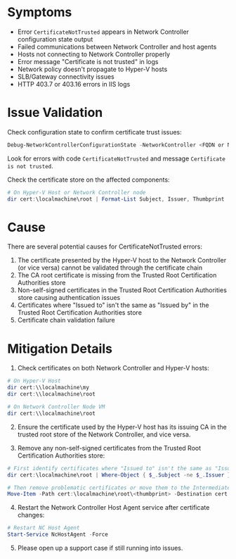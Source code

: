 # Symptoms
*   Error `CertificateNotTrusted` appears in Network Controller configuration state output
*   Failed communications between Network Controller and host agents
*   Hosts not connecting to Network Controller properly
*   Error message "Certificate is not trusted" in logs
*   Network policy doesn't propagate to Hyper-V hosts
*   SLB/Gateway connectivity issues
*   HTTP 403.7 or 403.16 errors in IIS logs

# Issue Validation

Check configuration state to confirm certificate trust issues:

```powershell
Debug-NetworkControllerConfigurationState -NetworkController <FQDN or NC IP> [-Credential <PS Credential>]
```
Look for errors with code `CertificateNotTrusted` and message `Certificate is not trusted`.

Check the certificate store on the affected components:

```powershell
# On Hyper-V Host or Network Controller node 
dir cert:\localmachine\root | Format-List Subject, Issuer, Thumbprint
```
# Cause
There are several potential causes for CertificateNotTrusted errors:
1.  The certificate presented by the Hyper-V host to the Network Controller (or vice versa) cannot be validated through the certificate chain
2.  The CA root certificate is missing from the Trusted Root Certification Authorities store
3.  Non-self-signed certificates in the Trusted Root Certification Authorities store causing authentication issues
4.  Certificates where "Issued to" isn't the same as "Issued by" in the Trusted Root Certification Authorities store
5.  Certificate chain validation failure

# Mitigation Details
1.  Check certificates on both Network Controller and Hyper-V hosts:

```powershell
# On Hyper-V Host 
dir cert:\\localmachine\my 
dir cert:\\localmachine\root 

# On Network Controller Node VM 
dir cert:\\localmachine\root
```
2.  Ensure the certificate used by the Hyper-V host has its issuing CA in the trusted root store of the Network Controller, and vice versa.

3.  Remove any non-self-signed certificates from the Trusted Root Certification Authorities store:

```powershell
# First identify certificates where "Issued to" isn't the same as "Issued by" 
dir cert:\localmachine\root | Where-Object { $_.Subject -ne $_.Issuer } | Format-List Subject, Issuer, Thumbprint 

# Then remove problematic certificates or move them to the Intermediate Certification Authorities store 
Move-Item -Path cert:\localmachine\root\<thumbprint> -Destination cert:\localmachine\ca
```
4.  Restart the Network Controller Host Agent service after certificate changes:

```powershell
# Restart NC Host Agent
Start-Service NcHostAgent -Force
```

5. Please open up a support case if still running into issues.
